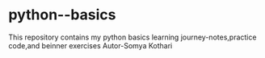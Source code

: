 # python--basics
This repository contains my python basics learning journey-notes,practice code,and beinner exercises
Autor-Somya Kothari
